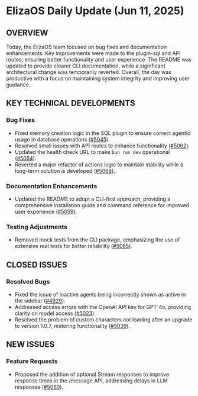 # ElizaOS Daily Update (Jun 11, 2025)

## OVERVIEW 
Today, the ElizaOS team focused on bug fixes and documentation enhancements. Key improvements were made to the plugin-sql and API routes, ensuring better functionality and user experience. The README was updated to provide clearer CLI documentation, while a significant architectural change was temporarily reverted. Overall, the day was productive with a focus on maintaining system integrity and improving user guidance.

## KEY TECHNICAL DEVELOPMENTS

### Bug Fixes
- Fixed memory creation logic in the SQL plugin to ensure correct agentId usage in database operations ([#5045](https://github.com/elizaos/eliza/pull/5045)).
- Resolved small issues with API routes to enhance functionality ([#5062](https://github.com/elizaos/eliza/pull/5062)).
- Updated the health check URL to make `bun run dev` operational ([#5054](https://github.com/elizaos/eliza/pull/5054)).
- Reverted a major refactor of actions logic to maintain stability while a long-term solution is developed ([#5068](https://github.com/elizaos/eliza/pull/5068)).

### Documentation Enhancements
- Updated the README to adopt a CLI-first approach, providing a comprehensive installation guide and command reference for improved user experience ([#5059](https://github.com/elizaos/eliza/pull/5059)).

### Testing Adjustments
- Removed mock tests from the CLI package, emphasizing the use of extensive real tests for better reliability ([#5065](https://github.com/elizaos/eliza/pull/5065)).

## CLOSED ISSUES

### Resolved Bugs
- Fixed the issue of inactive agents being incorrectly shown as active in the sidebar ([#4929](https://github.com/elizaos/eliza/issues/4929)).
- Addressed access errors with the OpenAI API key for GPT-4o, providing clarity on model access ([#5023](https://github.com/elizaos/eliza/issues/5023)).
- Resolved the problem of custom characters not loading after an upgrade to version 1.0.7, restoring functionality ([#5039](https://github.com/elizaos/eliza/issues/5039)).

## NEW ISSUES

### Feature Requests
- Proposed the addition of optional Stream responses to improve response times in the /message API, addressing delays in LLM responses ([#5060](https://github.com/elizaos/eliza/issues/5060)).